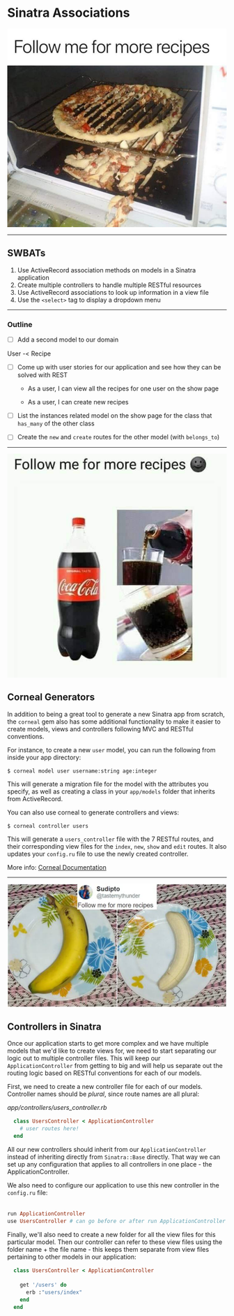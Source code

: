 # Sinatra Associations

![recipe 1](pics/recipe2.jpg)

___

## SWBATs
1. Use ActiveRecord association methods on models in a Sinatra application
2. Create multiple controllers to handle multiple RESTful resources
3. Use ActiveRecord associations to look up information in a view file
4. Use the `<select>` tag to display a dropdown menu

___

### Outline
- [ ] Add a second model to our domain

User -< Recipe

- [ ] Come up with user stories for our application and see how they can be solved with REST

    - As a user, I can view all the recipes for one user on the show page
    
    - As a user, I can create new recipes

- [ ] List the instances related model on the show page for the class that `has_many` of the other class
- [ ] Create the `new` and `create` routes for the other model (with `belongs_to`)

___

![recipe 2](pics/recipe3.jpg)


## Corneal Generators

In addition to being a great tool to generate a new Sinatra app from scratch, the `corneal` gem also has some additional functionality to make it easier to create models, views and controllers following MVC and RESTful conventions. 

For instance, to create a new `user` model, you can run the following from inside your app directory:

```
$ corneal model user username:string age:integer
```

This will generate a migration file for the model with the attributes you specify, as well as creating a class in your `app/models` folder that inherits from ActiveRecord.

You can also use corneal to generate controllers and views:

```
$ corneal controller users
```

This will generate a `users_controller` file with the 7 RESTful routes, and their corresponding view files for the `index`, `new`, `show` and `edit` routes. It also updates your `config.ru` file to use the newly created controller.

More info: [Corneal Documentation](https://github.com/thebrianemory/corneal)

___

![recipe 3](pics/recipe1.jpg)


## Controllers in Sinatra

Once our application starts to get more complex and we have multiple models that we'd like to create views for, we need to start separating our logic out to multiple controller files. This will keep our `ApplicationController` from getting to big and will help us separate out the routing logic based on RESTful conventions for each of our models. 

First, we need to create a new controller file for each of our models. Controller names should be _plural_, since route names are all plural:

_app/controllers/users_controller.rb_
```rb
  class UsersController < ApplicationController
    # user routes here!
  end
```

All our new controllers should inherit from our `ApplicationController` instead of inheriting directly from `Sinatra::Base` directly. That way we can set up any configuration that applies to all controllers in one place - the ApplicationController.

We also need to configure our application to use this new controller in the `config.ru` file:

```rb
  
run ApplicationController
use UsersController # can go before or after run ApplicationController
```

Finally, we'll also need to create a new folder for all the view files for this particular model. Then our controller can refer to these view files using the folder name + the file name - this keeps them separate from view files pertaining to other models in our application:

```rb
  class UsersController < ApplicationController
    
    get '/users' do
      erb :"users/index"
    end
  end
```